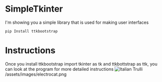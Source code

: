 # SimpleTkinter
I'm showing you a simple library that is used for making user interfaces 

```
pip Install ttkbootstrap
```

# Instructions
Once you install ttkbootstrap import tkinter as tk 
and ttkbottstrap as ttk, you can look at the program for more detailed instructions
<img src="" alt="Italian Trulli">
	/assets/images/electrocat.png
